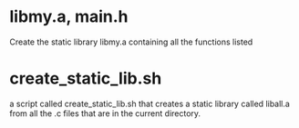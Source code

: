 # libmy.a, main.h
  Create the static library libmy.a containing all the functions listed
# create_static_lib.sh
  a script called create_static_lib.sh that creates a static library called liball.a from all the .c files that are in the current directory.
